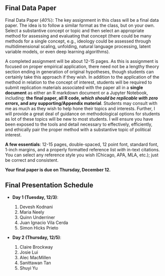 ## Final Data Paper

Final Data Paper (*40%*): The key assignment in this class will be a final data paper. The idea is to follow a similar format as the class, but on your own. Select a substantive concept or topic and then select an appropriate method for assessing and evaluating that concept (there could be many methods for a single concept, e.g., ideology could be assessed through multidimensional scaling, unfolding, natural language processing, latent variable models, or even deep learning algorithms). 

A completed assignment will be about 12-15 pages. As this is assignment is focused on proper empirical application, there need not be a lengthy theory section ending in generation of original hypotheses, though students can certainly take this approach if they wish. In addition to the application of the method in relation to the concept of interest, students will be required to submit replication materials associated with the paper all in a **single document** as either an R markdown document or a Jupyter Notebook, including: **the final paper, all R code, *which should be replicable with zero errors*, and any supporting/Appendix material**. Students may consult with me as much as they wish to help hone their topics and interests. Further, I will provide a great deal of guidance on methodological options for students as lot of these topics will be new to most students. I will ensure you have been exposed to the tools and detail necessary to effectively, efficiently, and ethically pair the proper method with a substantive topic of political interest. 

**A few essentials**: 12-15 pages, double-spaced, 12 point font, standard font, 1-inch margins, and a properly formatted reference list *with* in-text citations. You can select any reference style you wish (Chicago, APA, MLA, etc.); just be correct and consistent.
	
**Your final paper is due on Thursday, December 12.**

## Final Presentation Schedule

* **Day 1 (Tuesday, 12/3)**:
	1. Devesh Kodnani
	2. Maria Neely
	3. Quinn Underriner
	4. Juan Ignacio Vila Cerda
	5. Simon Hicks Prieto

* **Day 2 (Thursday, 12/5)**:
	1. Claire Brockway
	2. Josie Lui
	3. Alec MacMillen
	4. Sanittawan Tan
	5. Shuyi Yu
